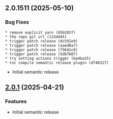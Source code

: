 ## 2.0.1511 (2025-05-10)

### Bug Fixes

    * remove explicit yarn (85b202f)
    * the repo git url (133d445)
    * trigger patch release (dc591e9)
    * trigger patch release (aaed8a7)
    * trigger patch release (f5641c6)
    * trigger patch release (5db7b87)
    * try setting actions trigger (ba4ba25)
    * tsc compile semantic release plugin (df46317)

- Initial semantic release

## [2.0.1](https://github.com/eco/eco-routes-stoyan/compare/v1.1.1...v1.1.2) (2025-04-21)

### Features

- Initial semantic release
